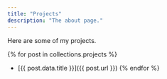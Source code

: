 ```yaml
---
title: "Projects"
description: "The about page."
---
```


Here are some of my projects.

{% for post in collections.projects %}
- [{{ post.data.title }}]({{ post.url }})
{% endfor %}
